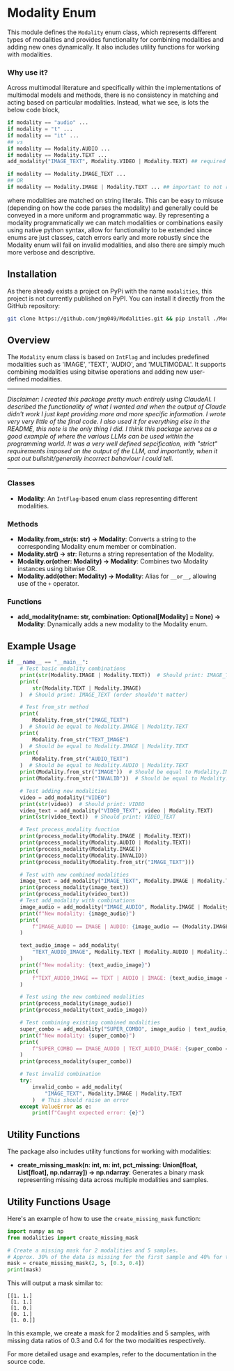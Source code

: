 # Modality Enum

This module defines the `Modality` enum class, which represents different types of modalities and provides functionality for combining modalities and adding new ones dynamically. It also includes utility functions for working with modalities.

### Why use it?
Across multimodal literature and specifically within the implementations of multimodal models and methods, there is no consistency in matching and acting based on particular modalities. Instead, what we see, is lots the below code block,

```python
if modality == "audio" ...
if modality = "t" ...
if modality == "it" ...
## vs
if modality == Modality.AUDIO ...
if modality == Modality.TEXT ...
add_modality("IMAGE_TEXT", Modality.VIDEO | Modality.TEXT) ## required setup

if modality == Modality.IMAGE_TEXT ...
## OR
if modality == Modality.IMAGE | Modality.TEXT ... ## important to not read this as IMAGE or TEXT, but as IMAGE and TEXT. It performs a bitwise OR operation, not the logical OR operation.
```
where modalities are matched on string literals. This can be easy to misuse (depending on how the code parses the modality) and generally could be conveyed in a more uniform and programmatic way. By representing a modality programmatically we can match modalities or combinations easily using native python syntax, allow for functionality to be extended since enums are just classes, catch errors early and more robustly since the Modality enum will fail on invalid modalities, and also there are simply much more verbose and descriptive. 


## Installation

As there already exists a project on PyPi with the name `modalities`, this project is not currently published on PyPI. You can install it directly from the GitHub repository:

```bash
git clone https://github.com/jmg049/Modalities.git && pip install ./Modalities
```

## Overview
The `Modality` enum class is based on `IntFlag` and includes predefined modalities such as 'IMAGE', 'TEXT', 'AUDIO', and 'MULTIMODAL'. It supports combining modalities using bitwise operations and adding new user-defined modalities.

---
*Disclaimer: I created this package pretty much entirely using ClaudeAI. I described the functionality of what I wanted and when the output of Claude didn't work I just kept providing more and more specific information. I wrote very very little of the final code. I also used it for everything else in the README, this note is the only thing I did. I think this package serves as a good example of where the various LLMs can be used within the programming world. It was a very well defined sepcification, with "strict" requirements imposed on the output of the LLM, and importantly, when it spat out bullshit/generally incorrect behaviour I could tell.*

---


### Classes

- **Modality**: An `IntFlag`-based enum class representing different modalities.

### Methods

- **Modality.from_str(s: str) -> Modality**: Converts a string to the corresponding Modality enum member or combination.
- **Modality.__str__() -> str**: Returns a string representation of the Modality.
- **Modality.__or__(other: Modality) -> Modality**: Combines two Modality instances using bitwise OR.
- **Modality.__add__(other: Modality) -> Modality**: Alias for `__or__`, allowing use of the `+` operator.

### Functions

- **add_modality(name: str, combination: Optional[Modality] = None) -> Modality**: Dynamically adds a new modality to the Modality enum.

## Example Usage

```python
if __name__ == "__main__":
    # Test basic modality combinations
    print(str(Modality.IMAGE | Modality.TEXT))  # Should print: IMAGE_TEXT
    print(
        str(Modality.TEXT | Modality.IMAGE)
    )  # Should print: IMAGE_TEXT (order shouldn't matter)

    # Test from_str method
    print(
        Modality.from_str("IMAGE_TEXT")
    )  # Should be equal to Modality.IMAGE | Modality.TEXT
    print(
        Modality.from_str("TEXT_IMAGE")
    )  # Should be equal to Modality.IMAGE | Modality.TEXT
    print(
        Modality.from_str("AUDIO_TEXT")
    )  # Should be equal to Modality.AUDIO | Modality.TEXT
    print(Modality.from_str("IMAGE"))  # Should be equal to Modality.IMAGE
    print(Modality.from_str("INVALID"))  # Should be equal to Modality.INVALID

    # Test adding new modalities
    video = add_modality("VIDEO")
    print(str(video))  # Should print: VIDEO
    video_text = add_modality("VIDEO_TEXT", video | Modality.TEXT)
    print(str(video_text))  # Should print: VIDEO_TEXT

    # Test process_modality function
    print(process_modality(Modality.IMAGE | Modality.TEXT))
    print(process_modality(Modality.AUDIO | Modality.TEXT))
    print(process_modality(Modality.IMAGE))
    print(process_modality(Modality.INVALID))
    print(process_modality(Modality.from_str("IMAGE_TEXT")))

    # Test with new combined modalities
    image_text = add_modality("IMAGE_TEXT", Modality.IMAGE | Modality.TEXT)
    print(process_modality(image_text))
    print(process_modality(video_text))
    # Test add_modality with combinations
    image_audio = add_modality("IMAGE_AUDIO", Modality.IMAGE | Modality.AUDIO)
    print(f"New modality: {image_audio}")
    print(
        f"IMAGE_AUDIO == IMAGE | AUDIO: {image_audio == (Modality.IMAGE | Modality.AUDIO)}"
    )

    text_audio_image = add_modality(
        "TEXT_AUDIO_IMAGE", Modality.TEXT | Modality.AUDIO | Modality.IMAGE
    )
    print(f"New modality: {text_audio_image}")
    print(
        f"TEXT_AUDIO_IMAGE == TEXT | AUDIO | IMAGE: {text_audio_image == (Modality.TEXT | Modality.AUDIO | Modality.IMAGE)}"
    )

    # Test using the new combined modalities
    print(process_modality(image_audio))
    print(process_modality(text_audio_image))

    # Test combining existing combined modalities
    super_combo = add_modality("SUPER_COMBO", image_audio | text_audio_image)
    print(f"New modality: {super_combo}")
    print(
        f"SUPER_COMBO == IMAGE_AUDIO | TEXT_AUDIO_IMAGE: {super_combo == (image_audio | text_audio_image)}"
    )
    print(process_modality(super_combo))

    # Test invalid combination
    try:
        invalid_combo = add_modality(
            "IMAGE_TEXT", Modality.IMAGE | Modality.TEXT
        )  # This should raise an error
    except ValueError as e:
        print(f"Caught expected error: {e}")

```

## Utility Functions
The package also includes utility functions for working with modalities:

- **create_missing_mask(n: int, m: int, pct_missing: Union[float, List[float], np.ndarray]) -> np.ndarray**: Generates a binary mask representing missing data across multiple modalities and samples.



## Utility Functions Usage

Here's an example of how to use the `create_missing_mask` function:

```python
import numpy as np
from modalities import create_missing_mask

# Create a missing mask for 2 modalities and 5 samples. 
# Approx. 30% of the data is missing for the first sample and 40% for the second sample.
mask = create_missing_mask(2, 5, [0.3, 0.4])
print(mask)
```

This will output a mask similar to:
```
[[1. 1.]
 [1. 1.]
 [1. 0.]
 [0. 1.]
 [1. 0.]]
 ```

In this example, we create a mask for 2 modalities and 5 samples, with missing data ratios of 0.3 and 0.4 for the two modalities respectively.


For more detailed usage and examples, refer to the documentation in the source code.
